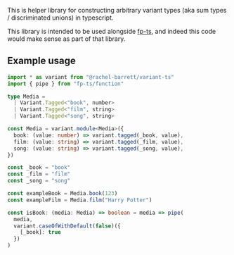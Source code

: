 This is helper library for constructing arbitrary variant types (aka sum types / discriminated unions) in typescript.

This library is intended to be used alongside [fp-ts](https://gcanti.github.io/fp-ts/), and indeed this code would make sense as part of that library.

## Example usage

```typescript
import * as variant from "@rachel-barrett/variant-ts"
import { pipe } from "fp-ts/function"

type Media =
  | Variant.Tagged<"book", number>
  | Variant.Tagged<"film", string>
  | Variant.Tagged<"song", string>

const Media = variant.module<Media>({
  book: (value: number) => variant.tagged(_book, value),
  film: (value: string) => variant.tagged(_film, value),
  song: (value: string) => variant.tagged(_song, value),
})

const _book = "book"
const _film = "film"
const _song = "song"

const exampleBook = Media.book(123)
const exampleFilm = Media.film("Harry Potter")

const isBook: (media: Media) => boolean = media => pipe(
  media,
  variant.caseOfWithDefault(false)({
    [_book]: true
  })
)
```

